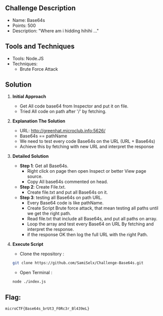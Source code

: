 ## Challenge Description

-   Name: Base64s
-   Points: 500
-   Description: "Where am i hidding hihihi ..."

## Tools and Techniques

-   Tools: Node.JS
-   Techniques:
	- Brute Force Attack

## Solution

1.  **Initial Approach**
    
    -   Get All code base64 from Inspector and put it on file.
    -   Tried All code on path after '/' by fetching.
 
2.  **Explanation The Solution**
   
    -   URL: http://greenhat.microclub.info:5626/
    -   Base64s == pathName
    -   We need to test every code Base64s on the URL (URL + Base64s)
    -   Achieve this by fetching with new URL and interpret the response

4.  **Detailed Solution**
    
    -   **Step 1**: Get all Base64s.
        -   Right click on page then open Inspect or better View page source.
        -   Copy All base64s commented on head.
    -   **Step 2**: Create File.txt.
        -   Create file.txt and put all Base64s on it.
    -   **Step 3**: testing all Base64s on path URL.
        -   Every Base64 code is like pathName.
        -   Create Script Brute force attack, that mean testing all paths until we get the right path.
        -   Read file.txt that include all Base64s, and put all paths on array.
        <!-- -   create function named bruteForceAttack(), the function do fetching of all paths and see the response. -->
        -   Loop the array and test every Base64 on URL By fetching and interpret the response.
        -   if the response OK then log the full URL with the right Path.
          
4.  **Execute Script**
   
    -   Clone the repository :
      ```bash
      git clone https://github.com/SamiSelx/Challenge-Base64s.git
	```
    -   Open Terminal : 
      ```bash
      node ./index.js
	```


## Flag:
`microCTF{Base64s_brUt3_F0Rc3r_Bl439eL}`
